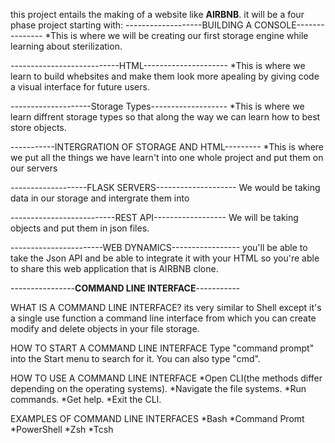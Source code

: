 this project entails the making of a website like **AIRBNB**.
it will be a four phase project starting with:
-------------------BUILDING A CONSOLE---------------
*This is where we will be creating our first storage engine while learning about sterilization.

---------------------------HTML---------------------
*This is where we learn to build whebsites and make them look more apealing by giving code a visual interface for future users.

--------------------Storage Types-------------------
*This is where we learn diffrent storage types so that along the way we can learn how to best store objects.

-----------INTERGRATION OF STORAGE AND HTML---------
*This is where we put all the things we have learn't into one whole project and put them on our servers

-------------------FLASK SERVERS--------------------
We would be taking data in our storage and intergrate them into 

--------------------------REST API------------------
We will be taking objects and put them in json files.

-----------------------WEB DYNAMICS-----------------
you'll be able to take the Json API and be able to integrate it with your HTML so you're
able to share this web application that is AIRBNB clone.


----------------**COMMAND LINE INTERFACE**-----------


WHAT IS A COMMAND LINE INTERFACE?
    its very similar to Shell except it's a single use function
    a command line interface from which you can create modify and delete
    objects in your file storage.

HOW TO START A COMMAND LINE INTERFACE
    Type "command prompt" into the Start menu to search for it. You can also type "cmd".

HOW TO USE A COMMAND LINE INTERFACE
    *Open CLI(the methods differ depending on the operating systems).
    *Navigate the file systems.
    *Run commands.
    *Get help.
    *Exit the CLI.

EXAMPLES OF COMMAND LINE INTERFACES
    *Bash
    *Command Promt
    *PowerShell
    *Zsh
    *Tcsh
